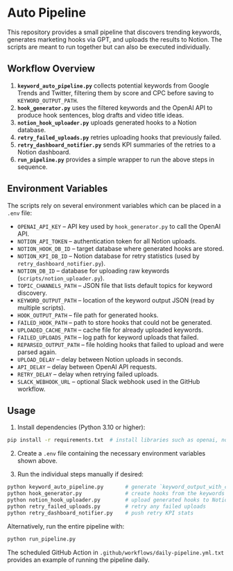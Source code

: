 # Auto Pipeline

This repository provides a small pipeline that discovers trending keywords, generates marketing hooks via GPT, and uploads the results to Notion. The scripts are meant to run together but can also be executed individually.

## Workflow Overview

1. **`keyword_auto_pipeline.py`** collects potential keywords from Google Trends and Twitter, filtering them by score and CPC before saving to `KEYWORD_OUTPUT_PATH`.
2. **`hook_generator.py`** uses the filtered keywords and the OpenAI API to produce hook sentences, blog drafts and video title ideas.
3. **`notion_hook_uploader.py`** uploads generated hooks to a Notion database.
4. **`retry_failed_uploads.py`** retries uploading hooks that previously failed.
5. **`retry_dashboard_notifier.py`** sends KPI summaries of the retries to a Notion dashboard.
6. **`run_pipeline.py`** provides a simple wrapper to run the above steps in sequence.

## Environment Variables

The scripts rely on several environment variables which can be placed in a `.env` file:

- `OPENAI_API_KEY` – API key used by `hook_generator.py` to call the OpenAI API.
- `NOTION_API_TOKEN` – authentication token for all Notion uploads.
- `NOTION_HOOK_DB_ID` – target database where generated hooks are stored.
- `NOTION_KPI_DB_ID` – Notion database for retry statistics (used by `retry_dashboard_notifier.py`).
- `NOTION_DB_ID` – database for uploading raw keywords (`scripts/notion_uploader.py`).
- `TOPIC_CHANNELS_PATH` – JSON file that lists default topics for keyword discovery.
- `KEYWORD_OUTPUT_PATH` – location of the keyword output JSON (read by multiple scripts).
- `HOOK_OUTPUT_PATH` – file path for generated hooks.
- `FAILED_HOOK_PATH` – path to store hooks that could not be generated.
- `UPLOADED_CACHE_PATH` – cache file for already uploaded keywords.
- `FAILED_UPLOADS_PATH` – log path for keyword uploads that failed.
- `REPARSED_OUTPUT_PATH` – file holding hooks that failed to upload and were parsed again.
- `UPLOAD_DELAY` – delay between Notion uploads in seconds.
- `API_DELAY` – delay between OpenAI API requests.
- `RETRY_DELAY` – delay when retrying failed uploads.
- `SLACK_WEBHOOK_URL` – optional Slack webhook used in the GitHub workflow.

## Usage

1. Install dependencies (Python 3.10 or higher):

```bash
pip install -r requirements.txt  # install libraries such as openai, notion-client, pytrends, snscrape
```

2. Create a `.env` file containing the necessary environment variables shown above.

3. Run the individual steps manually if desired:

```bash
python keyword_auto_pipeline.py       # generate `keyword_output_with_cpc.json`
python hook_generator.py              # create hooks from the keywords
python notion_hook_uploader.py        # upload generated hooks to Notion
python retry_failed_uploads.py        # retry any failed uploads
python retry_dashboard_notifier.py    # push retry KPI stats
```

Alternatively, run the entire pipeline with:

```bash
python run_pipeline.py
```

The scheduled GitHub Action in `.github/workflows/daily-pipeline.yml.txt` provides an example of running the pipeline daily.
